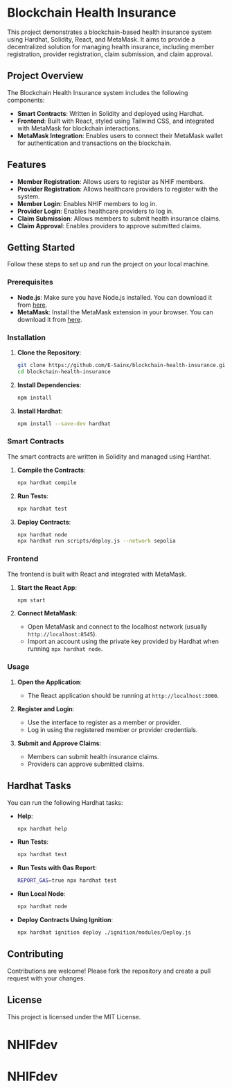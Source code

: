 # Blockchain Health Insurance

This project demonstrates a blockchain-based health insurance system using Hardhat, Solidity, React, and MetaMask. It aims to provide a decentralized solution for managing health insurance, including member registration, provider registration, claim submission, and claim approval.

## Project Overview

The Blockchain Health Insurance system includes the following components:
- **Smart Contracts**: Written in Solidity and deployed using Hardhat.
- **Frontend**: Built with React, styled using Tailwind CSS, and integrated with MetaMask for blockchain interactions.
- **MetaMask Integration**: Enables users to connect their MetaMask wallet for authentication and transactions on the blockchain.

## Features

- **Member Registration**: Allows users to register as NHIF members.
- **Provider Registration**: Allows healthcare providers to register with the system.
- **Member Login**: Enables NHIF members to log in.
- **Provider Login**: Enables healthcare providers to log in.
- **Claim Submission**: Allows members to submit health insurance claims.
- **Claim Approval**: Enables providers to approve submitted claims.

## Getting Started

Follow these steps to set up and run the project on your local machine.

### Prerequisites

- **Node.js**: Make sure you have Node.js installed. You can download it from [here](https://nodejs.org/).
- **MetaMask**: Install the MetaMask extension in your browser. You can download it from [here](https://metamask.io/).

### Installation

1. **Clone the Repository**:
   ```sh
   git clone https://github.com/E-Sainx/blockchain-health-insurance.git
   cd blockchain-health-insurance
   ```

2. **Install Dependencies**:
   ```sh
   npm install
   ```

3. **Install Hardhat**:
   ```sh
   npm install --save-dev hardhat
   ```

### Smart Contracts

The smart contracts are written in Solidity and managed using Hardhat.

1. **Compile the Contracts**:
   ```sh
   npx hardhat compile
   ```

2. **Run Tests**:
   ```sh
   npx hardhat test
   ```

3. **Deploy Contracts**:
   ```sh
   npx hardhat node
   npx hardhat run scripts/deploy.js --network sepolia
   ```

### Frontend

The frontend is built with React and integrated with MetaMask.

1. **Start the React App**:
   ```sh
   npm start
   ```

2. **Connect MetaMask**:
   - Open MetaMask and connect to the localhost network (usually `http://localhost:8545`).
   - Import an account using the private key provided by Hardhat when running `npx hardhat node`.

### Usage

1. **Open the Application**:
   - The React application should be running at `http://localhost:3000`.

2. **Register and Login**:
   - Use the interface to register as a member or provider.
   - Log in using the registered member or provider credentials.

3. **Submit and Approve Claims**:
   - Members can submit health insurance claims.
   - Providers can approve submitted claims.

## Hardhat Tasks

You can run the following Hardhat tasks:

- **Help**:
  ```sh
  npx hardhat help
  ```

- **Run Tests**:
  ```sh
  npx hardhat test
  ```

- **Run Tests with Gas Report**:
  ```sh
  REPORT_GAS=true npx hardhat test
  ```

- **Run Local Node**:
  ```sh
  npx hardhat node
  ```

- **Deploy Contracts Using Ignition**:
  ```sh
  npx hardhat ignition deploy ./ignition/modules/Deploy.js
  ```

## Contributing

Contributions are welcome! Please fork the repository and create a pull request with your changes.

## License

This project is licensed under the MIT License.

# NHIFdev
# NHIFdev
